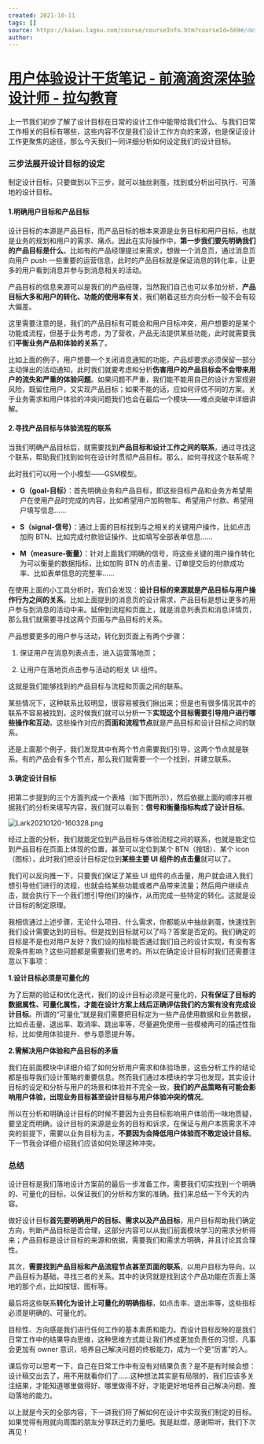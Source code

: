 ```yaml
---
created: 2021-10-11
tags: []
source: https://kaiwu.lagou.com/course/courseInfo.htm?courseId=569#/detail/pc?id=5842
author: 
---
```


# [用户体验设计干货笔记 - 前滴滴资深体验设计师 - 拉勾教育](https://kaiwu.lagou.com/course/courseInfo.htm?courseId=569#/detail/pc?id=5842)


上一节我们初步了解了设计目标在日常的设计工作中能带给我们什么、与我们日常工作相关的目标有哪些，这些内容不仅是我们设计工作方向的来源，也是保证设计工作更聚焦的途径，那么今天我们一同详细分析如何设定我们的设计目标。

### 三步法展开设计目标的设定

制定设计目标，只要做到以下三步，就可以抽丝剥茧，找到或分析出可执行、可落地的设计目标。

#### 1.明确用户目标和产品目标

设计目标的本源是产品目标，而产品目标的根本来源是业务目标和用户目标，也就是业务的规划和用户的需求、痛点。因此在实际操作中，**第一步我们要先明确我们的产品目标是什么**。比如有的产品经理提过来需求，想做一个消息页，通过消息页向用户 push 一些重要的运营信息，此时的产品目标就是保证消息的转化率，让更多的用户看到消息并参与到消息相关的活动。

产品目标的信息来源可以是我们的产品经理，当然我们自己也可以多加分析，**产品目标大多和用户的转化、功能的使用率有关**，我们朝着这些方向分析一般不会有较大偏差。

这里需要注意的是，我们的产品目标有可能会和用户目标冲突，用户想要的是某个功能或流程，但基于业务考虑，为了营收，产品无法提供某些功能，此时就需要我们**平衡业务产品和体验的关系**了。

比如上面的例子，用户想要一个关闭消息通知的功能，产品却要求必须保留一部分主动弹出的活动通知，此时我们就要考虑和分析**伤害用户的产品目标会不会带来用户的流失和严重的体验问题**。如果问题不严重，我们能不能用自己的设计方案规避风险，既留住用户，又实现产品目标；如果不能的话，应如何评估不同的方案。关于业务需求和用户体验的冲突问题我们也会在最后一个模块——难点突破中详细讲解。

#### 2.寻找产品目标与体验流程的联系

当我们明确产品目标后，就需要找到**产品目标和设计工作之间的联系**，通过寻找这个联系，帮助我们找到如何在设计时贯彻产品目标。那么，如何寻找这个联系呢？

此时我们可以用一个小模型——GSM模型。

-   **G（goal-目标）**：首先明确业务和产品目标，即这些目标产品和业务方希望用户在使用产品时完成的内容，比如希望用户加购物车、希望用户付款、希望用户填写信息……
    
-   **S（signal-信号）**：通过上面的目标找到与之相关的关键用户操作，比如点击加购 BTN、比如完成付款验证操作、比如填写全部表单信息……
    
-   **M（measure-衡量）**：针对上面我们明确的信号，将这些关键的用户操作转化为可以衡量的数据指标，比如加购 BTN 的点击量、订单提交后的付款成功率、比如表单信息的完整率……
    

在使用上面的小工具分析时，我们会发现：**设计目标的来源就是产品目标与用户操作行为之间的关系**。比如上面提到的消息页的设计需求，产品目标是想让更多的用户参与到消息的活动中来。延伸到流程和页面上，就是消息列表页和消息详情页，那么我们就需要寻找这两个页面与产品目标的关系。

产品想要更多的用户参与活动，转化到页面上有两个步骤：

1.  保证用户在消息列表点击，进入运营落地页；
    
2.  让用户在落地页点击参与活动的相关 UI 组件。
    

这就是我们能够找到的产品目标与流程和页面之间的联系。

某些情况下，这种联系比较明显，很容易被我们揪出来；但是也有很多情况其中的联系不容易被找到，这时候我们就可以分析一下**实现这个目标需要引导用户进行哪些操作和互动**，这些操作对应的**页面和流程节点**就是产品目标和设计目标之间的联系。

还是上面那个例子，我们发现其中有两个节点需要我们引导，这两个节点就是联系。有的产品会有多个节点，那么我们就需要一个一个找到，并建立联系。

#### 3.确定设计目标

把第二步提到的三个方面列成一个表格（如下图所示），然后依据上面的顺序并根据我们的分析来填写内容，我们就可以看到：**信号和衡量指标构成了设计目标**。

![Lark20210120-160328.png](https://s0.lgstatic.com/i/image2/M01/07/5A/CgpVE2AH4_qARODHAADZP-mfKFw193.png)

经过上面的分析，我们就能定位到产品目标与体验流程之间的联系，也就是能定位到产品目标在页面上体现的位置，甚至可以定位到某个 BTN（按钮）、某个 icon（图标），此时我们把设计目标定位到**某些主要 UI 组件的点击量**就可以了。

我们可以反向推一下，只要我们保证了某些 UI 组件的点击量，用户就会进入我们想引导他们进行的流程，也就会给某些功能或者产品带来流量；然后用户继续点击，就会执行下一个我们想引导他们的操作，从而完成一些特定的转化。这就是设计目标的制定原理。

我相信通过上述步骤，无论什么项目、什么需求，你都能从中抽丝剥茧，快速找到我们设计需要达到的目标。但是找到目标就可以了吗？答案是否定的。我们确定的目标是不是也对用户友好？我们设的指标能否通过我们自己的设计实现，有没有客观条件影响？这些问题都是需要我们思考的。所以在确定设计目标时我们还需要注意以下事项：

**1.设计目标必须是可量化的**

为了后期的验证和优化迭代，我们的设计目标必须是可量化的，**只有保证了目标的数据属性、可量化属性，才能在设计方案上线后正确评估我们的方案有没有完成设计目标**。所谓的“可量化”就是我们需要把目标定为一些产品使用数据和业务数据，比如点击量、退出率、取消率、跳出率等，尽量避免使用一些模棱两可的描述性指标，比如使用体验提升、参与意愿提升等。

**2.需解决用户体验和产品目标的矛盾**

我们在前面模块中详细介绍了如何分析用户需求和体验场景，这些分析工作的结论都是指导我们设计策略的重要信息。然而我们通过本模块的学习也发现，其实设计目标的设定和分析与用户的场景和体验并不完全一致，**我们的产品策略有可能会影响用户体验，出现业务目标甚至设计目标与用户体验冲突的情况**。

所以在分析和明确设计目标的时候不要因为业务目标影响用户体验而一味地质疑，要坚定而明确，设计目标的来源是业务的目标和诉求，在保证与用户本质需求不冲突的前提下，需要以业务目标为主，**不要因为会降低用户体验而不敢定设计目标**。下一节我会详细介绍我们应该如何处理这种冲突。

### 总结

设计目标是我们落地设计方案前的最后一步准备工作，需要我们切实找到一个明确的、可量化的目标，以保证我们的分析和方案的准确。我们来总结一下今天的内容。

做好设计目标**首先要明确用户的目标、需求以及产品目标**，用户目标帮助我们确定方向，判断产品目标是否合理，这部分内容可以从我们前面模块学习的需求分析得来；产品目标是设计目标的来源和依据，需要我们和需求方明确，并且讨论其合理性。

其次，**需要找到产品目标和产品流程节点甚至页面的联系**，以用户目标为导向，以产品目标为基础，寻找三者的关系。其中的诀窍就是找到这个产品功能在页面上落地的那个点，比如按钮、图标等。

最后将这些联系**转化为设计上可量化的明确指标**，如点击率、退出率等，这些指标必须是明确的、可量化的。

目标性、方向感是我们进行任何工作的基本素质和能力。而设计目标反映的是我们日常工作中的结果导向思维，这种思维方式能让我们养成更加负责任的习惯，凡事会更加有 owner 意识，培养自己解决问题的终极能力，成为一个更“厉害”的人。

课后你可以思考一下，自己在日常工作中有没有对结果负责？是不是有时候会想：设计稿交出去了，用不用就看你们了……这种想法其实是有局限的，我们应该多关注结果，才能知道哪里做得好、哪里做得不好，才能更好地培养自己解决问题、推动落地的能力。

以上就是今天的全部内容，下一讲我们将了解如何在设计中实现我们制定的目标。如果觉得有用就向周围的朋友分享跃迁的力量吧。我是赵煜，感谢聆听，我们下次再见！
